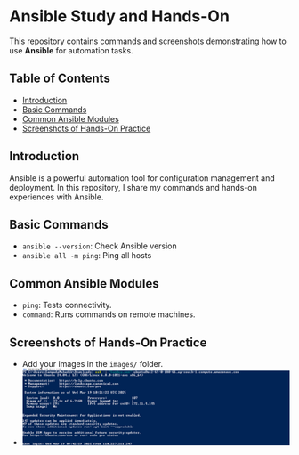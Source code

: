 # Ansible Study and Hands-On

This repository contains commands and screenshots demonstrating how to use **Ansible** for automation tasks.

## Table of Contents
- [Introduction](#introduction)
- [Basic Commands](#basic-commands)
- [Common Ansible Modules](#common-ansible-modules)
- [Screenshots of Hands-On Practice](#screenshots-of-hands-on-practice)

## Introduction
Ansible is a powerful automation tool for configuration management and deployment. In this repository, I share my commands and hands-on experiences with Ansible.

## Basic Commands
- `ansible --version`: Check Ansible version
- `ansible all -m ping`: Ping all hosts

## Common Ansible Modules
- `ping`: Tests connectivity.
- `command`: Runs commands on remote machines.

## Screenshots of Hands-On Practice
- Add your images in the `images/` folder.
- ![Ansible Setup](images/1.png)

